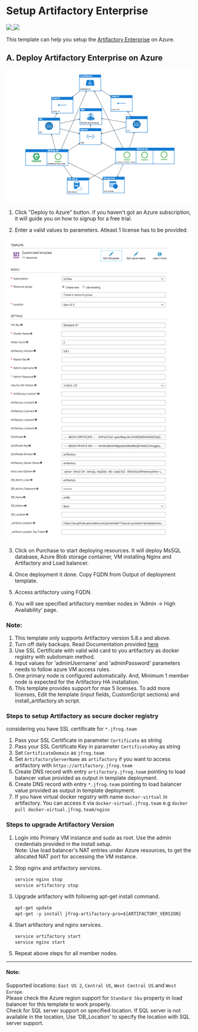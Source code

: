 # Setup Artifactory Enterprise

<a href="https://portal.azure.com/#create/Microsoft.Template/uri/https%3A%2F%2Fraw.githubusercontent.com%2FJFrogDev%2FJFrog-Cloud-Installers%2Fmaster%2FAzureResourceManager%2Fazuredeploy.json" target="_blank">
<img src="http://azuredeploy.net/deploybutton.png"/>
</a>
<a href="http://armviz.io/#/?load=https%3A%2F%2Fraw.githubusercontent.com%2FJFrogDev%2FJFrog-Cloud-Installers%2Fmaster%2FAzureResourceManager%2Fazuredeploy.json" target="_blank">
<img src="http://armviz.io/visualizebutton.png"/>
</a>

This template can help you setup the [Artifactory Enterprise](https://jfrog.com/artifactory) on Azure.

## A. Deploy Artifactory Enterprise on Azure
![screenshot](images/HA_Diagram.png)


1. Click "Deploy to Azure" button. If you haven't got an Azure subscription, it will guide you on how to signup for a free trial.

2. Enter a valid values to parameters. Atleast 1 license has to be provided.


![screenshot](images/Parameters.png)

3. Click on Purchase to start deploying resources. It will deploy MsSQL database, Azure Blob storage container, VM installing Nginx and Artifactory and Load balancer.

4. Once deployment it done. Copy FQDN from Output of deployment template.

5. Access artifactory using FQDN. 

6. You will see specified artifactory member nodes in 'Admin ->  High Availability' page.

### Note: 
1. This template only supports Artifactory version 5.8.x and above.
2. Turn off daily backups.  Read Documentation provided [here](https://www.jfrog.com/confluence/display/RTF/Managing+Backups)
3. Use SSL Certificate with valid wild card to you artifactory as docker registry with subdomain method.
4. Input values for 'adminUsername' and 'adminPassword' parameters needs to follow azure VM access rules.
5. One primary node is configured automatically. And, Minimum 1 member node is expected for the Artifactory HA installation.
6. This template provides support for max 5 licenses. To add more licenses, Edit the template (input fields, CustomScript sections) and install_artifactory.sh script. 

### Steps to setup Artifactory as secure docker registry
considering you have SSL certificate for `*.jfrog.team`
1. Pass your SSL Certificate in parameter `Certificate` as string
2. Pass your SSL Certificate Key in parameter `CertificateKey` as string
3. Set `CertificateDomain` as `jfrog.team`
4. Set `ArtifactoryServerName` as `artifactory` if you want to access artifactory with `https://artifactory.jfrog.team`
5. Create DNS record with entry `artifactory.jfrog.team` pointing to load balancer value provided as output in template deployment.
6. Create DNS record with entry `*.jfrog.team` pointing to load balancer value provided as output in template deployment.
7. If you have virtual docker registry with name `docker-virtual` in artifactory. You can access it via `docker-virtual.jfrog.team`
   e.g ```docker pull docker-virtual.jfrog.team/nginx```

### Steps to upgrade Artifactory Version

1. Login into Primary VM instance and sudo as root. Use the admin credentials provided in the install setup.  
Note: Use load balancer's NAT entries under Azure resources, to get the allocated NAT port for accessing the VM instance.

2. Stop nginx and artifactory services.
    ```
    service nginx stop
    service artifactory stop
    ```

3. Upgrade artifactory with following apt-get install command.
    ```
    apt-get update
    apt-get -y install jfrog-artifactory-pro=${ARTIFACTORY_VERSION}
    ```
4. Start artifactory and nginx services.
    ```
    service artifactory start
    service nginx start
    ```
5. Repeat above steps for all member nodes.

------
#### Note:
Supported locations: `East US 2`, `Central US`, `West Central US` and `West Europe`.  
Please check the Azure region support for `Standard Sku` property in load balancer for this template to work properly.  
Check for SQL server support on specified location. If SQL server is not available in the location, Use 'DB_Location' to specify the location with SQL server support.  


 
